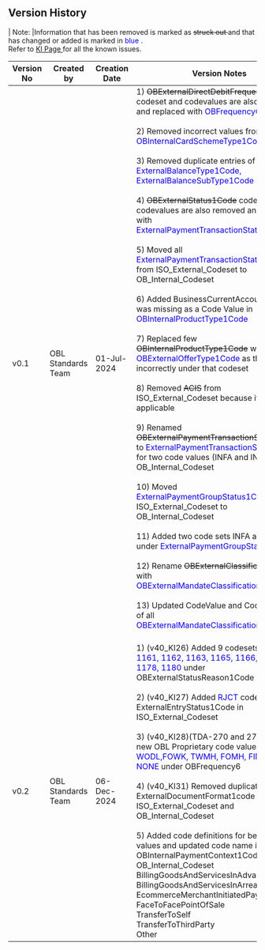 ## **Version History**

| Note:         |Information that has been removed is marked as <del>struck out </del> and that has changed or added is marked in <font color=”blue”> blue </font>. <br> Refer to <a href="https://openbanking.atlassian.net/wiki/spaces/DZ/pages/47546479/Known+Specification+Issues"> KI Page </a> for all the known issues. <br>                                             

| Version No 	| Created by         	| Creation Date 	| Version Notes                                                                                                                                                                                                                                                                                                                                                                                                                                                                                                                                                                                                                                                                                                                                                                                                                                                                                                                                                                                                                                                                                                                                                                                                                                                                                                                                                                            	|
|------------	|--------------------	|---------------	|------------------------------------------------------------------------------------------------------------------------------------------------------------------------------------------------------------------------------------------------------------------------------------------------------------------------------------------------------------------------------------------------------------------------------------------------------------------------------------------------------------------------------------------------------------------------------------------------------------------------------------------------------------------------------------------------------------------------------------------------------------------------------------------------------------------------------------------------------------------------------------------------------------------------------------------------------------------------------------------------------------------------------------------------------------------------------------------------------------------------------------------------------------------------------------------------------------------------------------------------------------------------------------------------------------------------------------------------------------------------------------------	|
| v0.1       	| OBL Standards Team 	| 01-Jul-2024   	| 1) <del>OBExternalDirectDebitFrequency1Code</del> codeset and codevalues are also removed and replaced with <font color=”blue”>OBFrequency6Code</font><br><br>2) Removed incorrect values from <font color=”blue”>OBInternalCardSchemeType1Codes</font><br><br>3) Removed duplicate entries of <font color=”blue”>ExternalBalanceType1Code, ExternalBalanceSubType1Code</font><br><br>4) <del>OBExternalStatus1Code</del> codeset and codevalues are also removed and replaced with <font color=”blue”>ExternalPaymentTransactionStatus1Code</font><br><br>5) Moved all <font color=”blue”>ExternalPaymentTransactionStatus1Code</font> from ISO_External_Codeset to OB_Internal_Codeset<br><br>6) Added BusinessCurrentAccount which was missing as a Code Value in <font color=”blue”>OBInternalProductType1Code</font><br><br>7) Replaced few <del>OBInternalProductType1Code</del> with <font color=”blue”>OBExternalOfferType1Code</font> as they were incorrectly under that codeset<br><br>8) Removed <del>ACIS</del> from ISO_External_Codeset because it is not applicable<br><br>9) Renamed <del>OBExternalPaymentTransactionStatus1Code</del> to <font color=”blue”>ExternalPaymentTransactionStatus1Code</font> for two code values (INFA and INCO) in OB_Internal_Codeset<br><br>10) Moved <font color=”blue”>ExternalPaymentGroupStatus1Code</font> from ISO_External_Codeset to OB_Internal_Codeset <br><br>11) Added two code sets INFA and INCO under <font color=”blue”>ExternalPaymentGroupStatus1Code</font><br><br>12) Rename <del>OBExternalClassification1Code</del> with <font color=”blue”>OBExternalMandateClassification1Code</font><br><br>13) Updated CodeValue and CodeDefinition of all <font color=”blue”>OBExternalMandateClassification1Code</font><br><br> 	|
| v0.2       	| OBL Standards Team 	| 06-Dec-2024   	| 1) (v40_KI26) Added 9 codesets <font color=”blue”>1100, 1161, 1162, 1163, 1165, 1166, 1177, 1178, 1180</font> under OBExternalStatusReason1Code<br><br>2) (v40_KI27) Added <font color=”blue”>RJCT</font> codeset under ExternalEntryStatus1Code in ISO_External_Codeset<br><br>3) (v40_KI28)(TDA-270 and 271) Added new OBL Proprietary code values <font color=”blue”>WODL,FOWK, TWMH, FOMH, FIMH, ALMH, NONE</font> under OBFrequency6<br><br>4) (v40_KI31) Removed duplicate entries of ExternalDocumentFormat1code from ISO_External_Codeset and OB_Internal_Codeset<br><br>5) Added code definitions for below code values and updated code name in OBInternalPaymentContext1Code in OB_Internal_Codeset<br>BillingGoodsAndServicesInAdvance<br>BillingGoodsAndServicesInArrears<br>EcommerceMerchantInitiatedPayment<br>FaceToFacePointOfSale<br>TransferToSelf<br>TransferToThirdParty<br>Other<br>                    |


